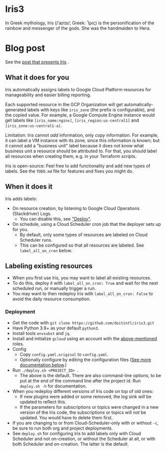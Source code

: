# Iris3

In Greek mythology, Iris (/ˈaɪrɪs/; Greek: Ἶρις) is the personification of the rainbow and messenger of the gods. She
was the handmaiden to Hera.

# Blog post

See
the [post that presents Iris](https://blog.doit-intl.com/iris-3-automatic-labeling-for-cost-control-7451b480ee13?source=friends_link&sk=b934039e5dc35c9d5e377b6a15fb6381)
.

## What it does for you

Iris automatically assigns labels to Google Cloud Platform resources for manageability and easier billing reporting.

Each supported resource in the GCP Organization will get automatically-generated labels with keys like `iris_zone` (the
prefix is configurable), and the copied value. 
For example, a Google Compute Engine instance would get labels like
`[iris_name:nginx]`, `[iris_region:us-central1]` and `[iris_zone:us-central1-a]`.

Limitation: Iris cannot *add* information, only *copy* information. For example, it can label a VM instance with its
zone, since this information is known; but it cannot add a "business unit" label because it does not know what business
unit a resource should be attributed to. For that, you should label all resources when creating them, e.g. in your
Terraform scripts.

Iris is open-source: Feel free to add functionality and add new types of labels. See the `TODO.md` file for features and
fixes you might do.

## When it does it

Iris adds labels:

* On resource creation, by listening to Google Cloud Operations (Stackdriver) Logs.
    - You can disable this, see ["Deploy"](#deployment).
* On schedule, using a Cloud Scheduler cron job that the deployer sets up for you.
    - By default, only some types of resources are labeled on Cloud Scheduler runs.
    - This can be configured so that all resources are labeled. See `label_all_on_cron` below.

## Labeling existing resources

* When you first use Iris, you may want to label all existing resources.
* To do this, deploy it with `label_all_on_cron: True` and wait for the next scheduled run, or manually trigger a run.
* You may want to then redeploy Iris with `label_all_on_cron: False` to avoid the daily resource consumption.


### Deployment

* Get the code with `git clone https://github.com/doitintl/iris3.git`
* Have Python 3.9+ as your default `python3`.
* Install tools `envsubst` and `jq`.
* Install and initialize `gcloud` using an account with the [above-mentioned](#before-deploying) roles.
* Config
  * Copy `config.yaml.original` to `config.yaml`.
  * Optionally configure by editing the configuration files ([See more documentation below](#configuration).)
* Run `./deploy.sh <PROJECT_ID> `.
    * The above is the default. There are also command-line options, to be put  at the end of the command line after the project id. Run `deploy.sh -h` for documentation.
* When you redeploy different versions of Iris code on top of old ones:
    * If new plugins were added or some removed, the log sink *will* be updated to reflect this.
    * If the parameters for subscriptions or topics were changed in a new version of the Iris code, the subscriptions or  topics will *not* be updated. You would have to delete them first.
* If you are changing to or from  Cloud-Scheduler-only with or without `-c`, be sure to run both org and project deployments.         
*  See `deploy.sh` for configuring Iris to add labels only with  Cloud Scheduler and not on-creation, or without the Scheduler at all, or with both Scheduler and on-creation. The latter is the default.